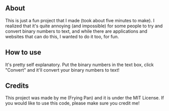 ## About
This is just a fun project that I made (took about five minutes to make). I realized that it's quite annoying (and impossible) for some people to try and convert binary numbers to text, and while there are applications and websites that can do this, I wanted to do it too, for fun.

## How to use
It's pretty self explanatory. Put the binary numbers in the text box, click "Convert" and it'll convert your binary numbers to text!

## Credits
This project was made by me (Frying Pan) and it is under the MIT License. If you would like to use this code, please make sure you credit me!

